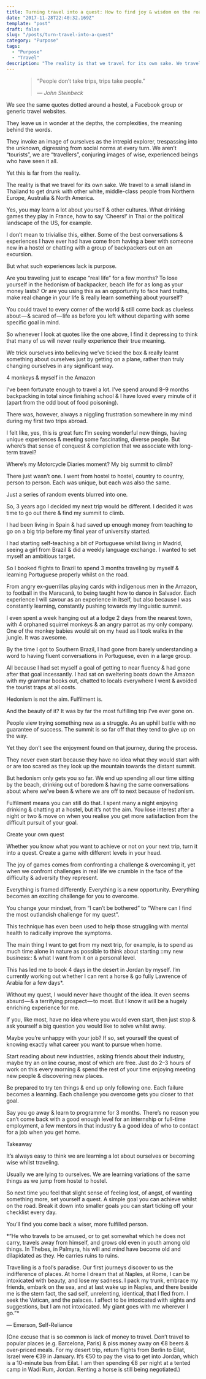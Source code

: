```yaml
---
title: Turning travel into a quest: How to find joy & wisdom on the road
date: "2017-11-28T22:40:32.169Z"
template: "post"
draft: false
slug: "/posts/turn-travel-into-a-quest"
category: "Purpose"
tags:
  - "Purpose"
  - "Travel"
description: "The reality is that we travel for its own sake. We travel to a small island in Thailand to get drunk with other white, middle-class people from Northern Europe, Australia & North America."
---
```


<figure>
	<blockquote>
		<p>“People don’t take trips, trips take people.”</p>
		<footer>
			<cite>— John Steinbeck</cite>
		</footer>
	</blockquote>
</figure>



We see the same quotes dotted around a hostel, a Facebook group or generic travel websites.

They leave us in wonder at the depths, the complexities, the meaning behind the words.

They invoke an image of ourselves as the intrepid explorer, trespassing into the unknown, digressing from social norms at every turn. We aren’t “tourists”, we are “travellers”, conjuring images of wise, experienced beings who have seen it all.

Yet this is far from the reality.

The reality is that we travel for its own sake. We travel to a small island in Thailand to get drunk with other white, middle-class people from Northern Europe, Australia & North America.

Yes, you may learn a lot about yourself & other cultures. What drinking games they play in France, how to say ‘Cheers!’ in Thai or the political landscape of the US, for example.

I don’t mean to trivialise this, either. Some of the best conversations & experiences I have ever had have come from having a beer with someone new in a hostel or chatting with a group of backpackers out on an excursion.

But what such experiences lack is purpose.

Are you traveling just to escape “real life” for a few months? To lose yourself in the hedonism of backpacker, beach life for as long as your money lasts? Or are you using this as an opportunity to face hard truths, make real change in your life & really learn something about yourself?

You could travel to every corner of the world & still come back as clueless about — & scared of — life as before you left without departing with some specific goal in mind.

So whenever I look at quotes like the one above, I find it depressing to think that many of us will never really experience their true meaning.

We trick ourselves into believing we’ve ticked the box & really learnt something about ourselves just by getting on a plane, rather than truly changing ourselves in any significant way.

4 monkeys & myself in the Amazon

I’ve been fortunate enough to travel a lot. I’ve spend around 8–9 months backpacking in total since finishing school & I have loved every minute of it (apart from the odd bout of food poisoning).

There was, however, always a niggling frustration somewhere in my mind during my first two trips abroad.

I felt like, yes, this is great fun: I’m seeing wonderful new things, having unique experiences & meeting some fascinating, diverse people. But where’s that sense of conquest & completion that we associate with long-term travel?

Where’s my Motorcycle Diaries moment? My big summit to climb?

There just wasn’t one. I went from hostel to hostel, country to country, person to person. Each was unique, but each was also the same.

Just a series of random events blurred into one.

So, 3 years ago I decided my next trip would be different. I decided it was time to go out there & find my summit to climb.

I had been living in Spain & had saved up enough money from teaching to go on a big trip before my final year of university started.

I had starting self-teaching a bit of Portuguese whilst living in Madrid, seeing a girl from Brazil & did a weekly language exchange. I wanted to set myself an ambitious target.

So I booked flights to Brazil to spend 3 months traveling by myself & learning Portuguese properly whilst on the road.

From angry ex-guerrillas playing cards with indigenous men in the Amazon, to football in the Maracanã, to being taught how to dance in Salvador. Each experience I will savour as an experience in itself, but also because I was constantly learning, constantly pushing towards my linguistic summit.

I even spent a week hanging out at a lodge 2 days from the nearest town, with 4 orphaned squirrel monkeys & an angry parrot as my only company. One of the monkey babies would sit on my head as I took walks in the jungle. It was awesome.

By the time I got to Southern Brazil, I had gone from barely understanding a word to having fluent conversations in Portuguese, even in a large group.

All because I had set myself a goal of getting to near fluency & had gone after that goal incessantly. I had sat on sweltering boats down the Amazon with my grammar books out, chatted to locals everywhere I went & avoided the tourist traps at all costs.

Hedonism is not the aim. Fulfilment is.

And the beauty of it? It was by far the most fulfilling trip I’ve ever gone on.

People view trying something new as a struggle. As an uphill battle with no guarantee of success. The summit is so far off that they tend to give up on the way.

Yet they don’t see the enjoyment found on that journey, during the process.

They never even start because they have no idea what they would start with or are too scared as they look up the mountain towards the distant summit.

But hedonism only gets you so far. We end up spending all our time sitting by the beach, drinking out of boredom & having the same conversations about where we’ve been & where we are off to next because of hedonism.

Fulfilment means you can still do that. I spent many a night enjoying drinking & chatting at a hostel, but it’s not the aim. You lose interest after a night or two & move on when you realise you get more satisfaction from the difficult pursuit of your goal.

Create your own quest

Whether you know what you want to achieve or not on your next trip, turn it into a quest. Create a game with different levels in your head.

The joy of games comes from confronting a challenge & overcoming it, yet when we confront challenges in real life we crumble in the face of the difficulty & adversity they represent.

Everything is framed differently. Everything is a new opportunity. Everything becomes an exciting challenge for you to overcome.

You change your mindset, from “I can’t be bothered” to “Where can I find the most outlandish challenge for my quest”.

This technique has even been used to help those struggling with mental health to radically improve the symptoms.

The main thing I want to get from my next trip, for example, is to spend as much time alone in nature as possible to think about starting ::my new business:: & what I want from it on a personal level.

This has led me to book 4 days in the desert in Jordan by myself. I’m currently working out whether I can rent a horse & go fully Lawrence of Arabia for a few days*.

Without my quest, I would never have thought of the idea. It even seems absurd — & a terrifying prospect — to most. But I know it will be a hugely enriching experience for me.

If you, like most, have no idea where you would even start, then just stop & ask yourself a big question you would like to solve whilst away.

Maybe you’re unhappy with your job? If so, set yourself the quest of knowing exactly what career you want to pursue when home.

Start reading about new industries, asking friends about their industry, maybe try an online course, most of which are free. Just do 2–3 hours of work on this every morning & spend the rest of your time enjoying meeting new people & discovering new places.

Be prepared to try ten things & end up only following one. Each failure becomes a learning. Each challenge you overcome gets you closer to that goal.

Say you go away & learn to programme for 3 months. There’s no reason you can’t come back with a good enough level for an internship or full-time employment, a few mentors in that industry & a good idea of who to contact for a job when you get home.

Takeaway

It’s always easy to think we are learning a lot about ourselves or becoming wise whilst traveling.

Usually we are lying to ourselves. We are learning variations of the same things as we jump from hostel to hostel.

So next time you feel that slight sense of feeling lost, of angst, of wanting something more, set yourself a quest. A simple goal you can achieve whilst on the road. Break it down into smaller goals you can start ticking off your checklist every day.

You’ll find you come back a wiser, more fulfilled person.

*“He who travels to be amused, or to get somewhat which he does not carry, travels away from himself, and grows old even in youth among old things. In Thebes, in Palmyra, his will and mind have become old and dilapidated as they. He carries ruins to ruins.

Travelling is a fool’s paradise. Our first journeys discover to us the indifference of places. At home I dream that at Naples, at Rome, I can be intoxicated with beauty, and lose my sadness. I pack my trunk, embrace my friends, embark on the sea, and at last wake up in Naples, and there beside me is the stern fact, the sad self, unrelenting, identical, that I fled from. I seek the Vatican, and the palaces. I affect to be intoxicated with sights and suggestions, but I am not intoxicated. My giant goes with me wherever I go.”*

— Emerson, Self-Reliance

(One excuse that is so common is lack of money to travel. Don’t travel to popular places (e.g. Barcelona, Paris) & piss money away on €8 beers & over-priced meals. For my desert trip, return flights from Berlin to Eilat, Israel were €39 in January. It’s €50 to pay the visa to get into Jordan, which is a 10-minute bus from Eilat. I am then spending €8 per night at a tented camp in Wadi Rum, Jordan. Renting a horse is still being negotiated.)
